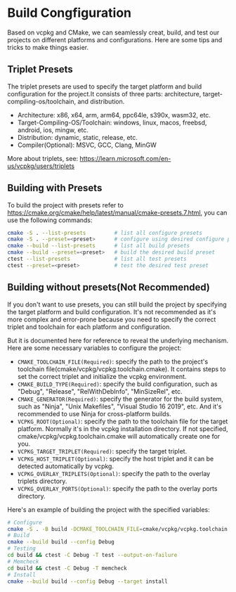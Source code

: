 # Build Congfiguration

Based on vcpkg and CMake, we can seamlessly creat, build, and test our projects on different platforms and configurations. Here are some tips and tricks to make things easier.

## Triplet Presets

The triplet presets are used to specify the target platform and build configuration for the project.It consists of three parts: architecture, target-compiling-os/toolchain, and distribution.

- Architecture: x86, x64, arm, arm64, ppc64le, s390x, wasm32, etc.
- Target-Compiling-OS/Toolchain: windows, linux, macos, freebsd, android, ios, mingw, etc.
- Distribution: dynamic, static, release, etc.
- Compiler(Optional): MSVC, GCC, Clang, MinGW

More about triplets, see: <https://learn.microsoft.com/en-us/vcpkg/users/triplets>

## Building with Presets

To build the project with presets refer to <https://cmake.org/cmake/help/latest/manual/cmake-presets.7.html>, you can use the following commands:

```bash
cmake -S . --list-presets         # list all configure presets
cmake -S . --preset=<preset>      # configure using desired configure preset
cmake --build --list-presets      # list all build presets
cmake --build --preset=<preset>   # build the desired build preset
ctest --list-presets              # list all test presets
ctest --preset=<preset>           # test the desired test preset
```

## Building without presets(Not Recommended)

If you don't want to use presets, you can still build the project by specifying the target platform and build configuration. It's not recommended as it's more complex and error-prone because you need to specify the correct triplet and toolchain for each platform and configuration.


But it is documented here for reference to reveal the underlying mechanism. Here are some necessary variables to configure the project:

- `CMAKE_TOOLCHAIN_FILE(Required)`: specify the path to the project's toolchain file(cmake/vcpkg/vcpkg.toolchain.cmake). It contains steps to set the correct triplet and initialize the vcpkg environment.
- `CMAKE_BUILD_TYPE(Required)`: specify the build configuration, such as "Debug", "Release", "RelWithDebInfo", "MinSizeRel", etc.
- `CMAKE_GENERATOR(Required)`: specify the generator for the build system, such as "Ninja", "Unix Makefiles", "Visual Studio 16 2019", etc. And it's recommended to use Ninja for cross-platform builds.
- `VCPKG_ROOT(Optional)`: specify the path to the toolchain file for the target platform. Normally it's in the vcpkg installation directory. If not specified, cmake/vcpkg/vcpkg.toolchain.cmake will automatically create one for you.
- `VCPKG_TARGET_TRIPLET(Required)`: specify the target triplet.
- `VCPKG_HOST_TRIPLET(Optional)`: specify the host triplet and it can be detected automatically by vcpkg.
- `VCPKG_OVERLAY_TRIPLETS(Optional)`: specify the path to the overlay triplets directory.
- `VCPKG_OVERLAY_PORTS(Optional)`: specify the path to the overlay ports directory.

Here's an example of building the project with the specified variables:

```bash
# Configure
cmake -S . -B build -DCMAKE_TOOLCHAIN_FILE=cmake/vcpkg/vcpkg.toolchain.cmake -DCMAKE_BUILD_TYPE=Debug -G Ninja -DVCPKG_TARGET_TRIPLET=x64-linux -DVCPKG_HOST_TRIPLET=x64-linux -DVCPKG_OVERLAY_TRIPLETS=cmake/vcpkg/triplets -DVCPKG_OVERLAY_PORTS=cmake/vcpkg/ports
# Build
cmake --build build --config Debug
# Testing
cd build && ctest -C Debug -T test --output-on-failure
# Memcheck
cd build && ctest -C Debug -T memcheck
# Install
cmake --build build --config Debug --target install
```
